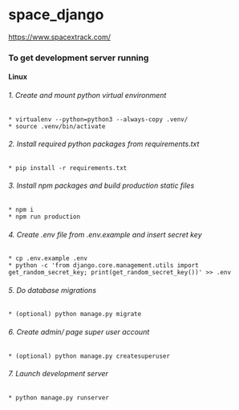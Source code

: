 # space_django 

https://www.spacextrack.com/

### To get development server running

#### Linux

###### 1. Create and mount python virtual environment
    * virtualenv --python=python3 --always-copy .venv/
    * source .venv/bin/activate

###### 2. Install required python packages from requirements.txt
    * pip install -r requirements.txt

###### 3. Install npm packages and build production static files
    * npm i
    * npm run production

###### 4. Create .env file from .env.example and insert secret key
    * cp .env.example .env
    * python -c 'from django.core.management.utils import get_random_secret_key; print(get_random_secret_key())' >> .env

###### 5. Do database migrations
    * (optional) python manage.py migrate

###### 6. Create admin/ page super user account 
    * (optional) python manage.py createsuperuser

###### 7. Launch development server 
    * python manage.py runserver